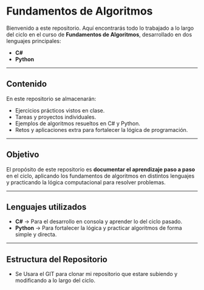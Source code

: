 ﻿# Fundamentos de Algoritmos  

Bienvenido a este repositorio. Aquí encontrarás todo lo trabajado a lo largo del ciclo en el curso de **Fundamentos de Algoritmos**, desarrollado en dos lenguajes principales:  

- **C#**  
- **Python**

---

## Contenido  

En este repositorio se almacenarán:  
- Ejercicios prácticos vistos en clase.  
- Tareas y proyectos individuales.  
- Ejemplos de algoritmos resueltos en C# y Python.  
- Retos y aplicaciones extra para fortalecer la lógica de programación.  

---

## Objetivo  

El propósito de este repositorio es **documentar el aprendizaje paso a paso** en el ciclo, aplicando los fundamentos de algoritmos en distintos lenguajes y practicando la lógica computacional para resolver problemas.

---

## Lenguajes utilizados  

- **C#** → Para el desarrollo en consola y aprender lo del ciclo pasado.  
- **Python** → Para fortalecer la lógica y practicar algoritmos de forma simple y directa.  

---

## Estructura del Repositorio  
- Se Usara el GIT para clonar mi repositorio que estare subiendo y modificando a lo largo del ciclo.
